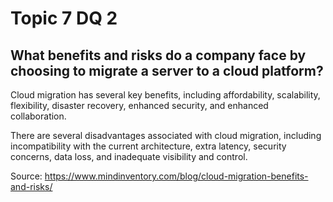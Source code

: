 # Topic 7 DQ 2
## What benefits and risks do a company face by choosing to migrate a server to a cloud platform?

Cloud migration has several key benefits, including affordability, scalability, flexibility, disaster recovery, enhanced security, and enhanced collaboration.

There are several disadvantages associated with cloud migration, including incompatibility with the current architecture, extra latency, security concerns, data loss, and inadequate visibility and control.

Source:
https://www.mindinventory.com/blog/cloud-migration-benefits-and-risks/

